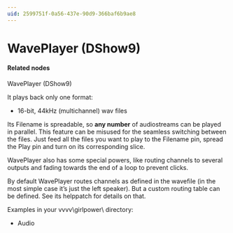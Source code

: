 ```yaml
---
uid: 2599751f-0a56-437e-90d9-366baf6b9ae8
---
```


# WavePlayer (DShow9)

#### Related nodes
<span class="node">WavePlayer (DShow9)</span>  


It plays back only one format:  
* 16-bit, 44kHz (multichannel) wav files  

Its <span class="pin">Filename</span> is spreadable, so **any number** of audiostreams can be played in parallel. This feature can be misused for the seamless switching between the files. Just feed all the files you want to play to the <span class="pin">Filename</span> pin, spread the <span class="pin">Play</span> pin and turn on its corresponding slice.  

WavePlayer also has some special powers, like routing channels to several outputs and fading towards the end of a loop to prevent clicks.  

By default WavePlayer routes channels as defined in the wavefile (in the most simple case it’s just the left speaker). But a custom routing table can be defined. See its helppatch for details on that.  

Examples in your vvvv\girlpower\ directory:  
* Audio  



